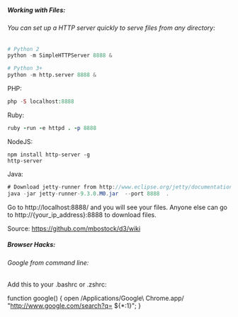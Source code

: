 ##### Working with Files:

###### You can set up a HTTP server quickly to serve files from any directory: 

```python 
# Python 2
python -m SimpleHTTPServer 8888 &

# Python 3+
python -m http.server 8888 &
```

PHP: 

```php
php -S localhost:8888
```
Ruby:
 
```ruby
ruby -run -e httpd . -p 8888
```

NodeJS: 

```node
npm install http-server -g
http-server
```

Java: 

```java
# Download jetty-runner from http://www.eclipse.org/jetty/documentation/current/runner.html
java -jar jetty-runner-9.3.0.M0.jar  --port 8888  .
```
Go to http://localhost:8888/ and you will see your files. Anyone else can go to http://{your_ip_address}:8888 to download files.

Source: https://github.com/mbostock/d3/wiki



##### Browser Hacks: 

###### Google from command line: 

Add this to your .bashrc or .zshrc: 

function google() { open /Applications/Google\ Chrome.app/ "http://www.google.com/search?q= ${*:1}"; }

